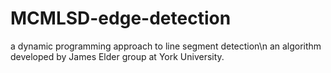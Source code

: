 # MCMLSD-edge-detection
a dynamic programming approach to line segment detection\n
an algorithm developed by James Elder group at York University.
